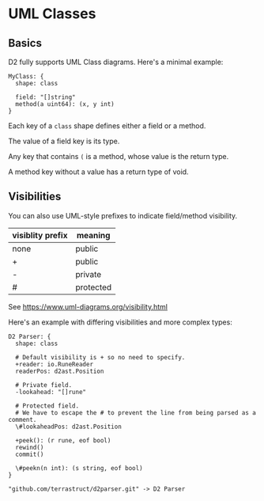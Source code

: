 # UML Classes

## Basics

D2 fully supports UML Class diagrams. Here's a minimal example:

```d2
MyClass: {
  shape: class

  field: "[]string"
  method(a uint64): (x, y int)
}
```

<div className="embedSVG" dangerouslySetInnerHTML={{__html: require('@site/static/img/generated/classes-1.svg2')}}></div>

Each key of a `class` shape defines either a field or a method.

The value of a field key is its type.

Any key that contains `(` is a method, whose value is the return type.

A method key without a value has a return type of void.

## Visibilities

You can also use UML-style prefixes to indicate field/method visibility.

| visiblity prefix | meaning   |
| ---------------- | --------- |
| none             | public    |
| +                | public    |
| -                | private   |
| #                | protected |

See https://www.uml-diagrams.org/visibility.html

Here's an example with differing visibilities and more complex types:

```d2
D2 Parser: {
  shape: class

  # Default visibility is + so no need to specify.
  +reader: io.RuneReader
  readerPos: d2ast.Position

  # Private field.
  -lookahead: "[]rune"

  # Protected field.
  # We have to escape the # to prevent the line from being parsed as a comment.
  \#lookaheadPos: d2ast.Position

  +peek(): (r rune, eof bool)
  rewind()
  commit()

  \#peekn(n int): (s string, eof bool)
}

"github.com/terrastruct/d2parser.git" -> D2 Parser
```

<div className="embedSVG" dangerouslySetInnerHTML={{__html: require('@site/static/img/generated/classes-2.svg2')}}></div>
